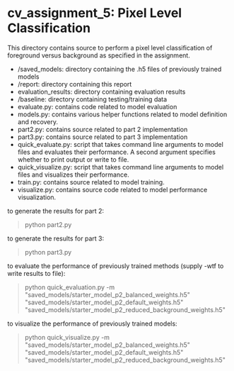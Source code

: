 # cv_assignment_5: Pixel Level Classification

This directory contains source to perform a pixel level classification of foreground versus background as specified
in the assignment.

* /saved_models: directory containing the .h5 files of previously trained models
* /report: directory containing this report
* evaluation_results: directory containing evaluation results
* /baseline: directory containing testing/training data
* evaluate.py: contains code related to model evaluation
* models.py: contains various helper functions related to model definition and recovery.
* part2.py: contains source related to part 2 implementation
* part3.py: contains source related to part 3 implementation
* quick_evaluate.py: script that takes command line arguments to model files and evaluates their performance. A second argument specifies whether to print output or write to file.
* quick_visualize.py: script that takes command line arguments to model files and visualizes their performance.
* train.py: contains source related to model training.
* visualize.py: contains source code related to model performance visualization.

to generate the results for part 2:
> python part2.py

to generate the results for part 3:
> python part3.py

to evaluate the performance of previously trained methods (supply -wtf to write results to file):
> python quick_evaluation.py -m "saved_models/starter_model_p2_balanced_weights.h5"  "saved_models/starter_model_p2_default_weights.h5"  "saved_models/starter_model_p2_reduced_background_weights.h5"

to visualize the performance of previously trained models:
> python quick_visualize.py -m "saved_models/starter_model_p2_balanced_weights.h5"  "saved_models/starter_model_p2_default_weights.h5"  "saved_models/starter_model_p2_reduced_background_weights.h5"
